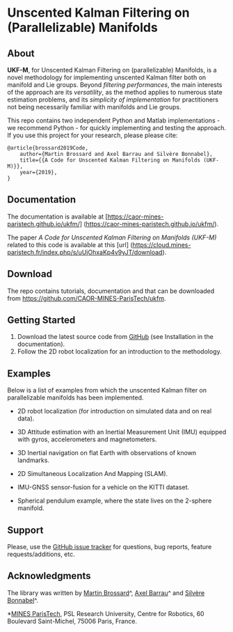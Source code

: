 Unscented Kalman Filtering on (Parallelizable) Manifolds
================================================================================

About
--------------------------------------------------------------------------------
**UKF-M**, for Unscented Kalman Filtering on (parallelizable) Manifolds, is a
novel methodology for implementing unscented Kalman filter both  on manifold and
Lie groups. Beyond *filtering performances*, the main interests of the approach
are its *versatility*, as the method applies to numerous state estimation
problems, and its *simplicity of implementation* for practitioners not being
necessarily familiar with manifolds and Lie groups.

This repo contains two independent Python and Matlab implementations - we
recommend Python - for quickly implementing and testing the approach. If you use
this project for your research, please please cite:

    @article{brossard2019Code,
        author={Martin Brossard and Axel Barrau and Silvère Bonnabel},
        title={{A Code for Unscented Kalman Filtering on Manifolds (UKF-M)}},
        year={2019},
    }


Documentation
--------------------------------------------------------------------------------

The documentation is available at [https://caor-mines-paristech.github.io/ukfm/]
(https://caor-mines-paristech.github.io/ukfm/).

The paper *A Code for Unscented Kalman Filtering on Manifolds (UKF-M)* related
to this code is available at  this [url]
(https://cloud.mines-paristech.fr/index.php/s/uUjOhxaKp4v9yJT/download).

Download
--------------------------------------------------------------------------------
The repo contains tutorials, documentation and that can be downloaded from
https://github.com/CAOR-MINES-ParisTech/ukfm.


Getting Started
--------------------------------------------------------------------------------

1. Download the latest source code from
   [GitHub](https://github.com/CAOR-MINES-ParisTech/ukfm) (see Installation in
   the documentation).
2. Follow  the 2D robot localization for an introduction to the methodology. 


Examples
--------------------------------------------------------------------------------


Below is a list of examples from which the unscented Kalman filter on
parallelizable manifolds has been implemented.

- 2D robot localization (for introduction on simulated data and on real data).

- 3D Attitude estimation with an Inertial Measurement Unit (IMU) equipped with
  gyros, accelerometers and magnetometers.

-  3D Inertial navigation on flat Earth with observations of known landmarks.

-  2D Simultaneous Localization And Mapping (SLAM).

-  IMU-GNSS sensor-fusion for a vehicle on the KITTI dataset.

-  Spherical pendulum example, where the state lives on the 2-sphere manifold.


Support
--------------------------------------------------------------------------------

Please, use the [GitHub issue
tracker](https://github.com/CAOR-MINES-ParisTech/ukfm) for questions, bug
reports, feature requests/additions, etc.


Acknowledgments
--------------------------------------------------------------------------------

The library was written by [Martin
Brossard](mailto:martin.brossard@mines-paristech.fr)^, [Axel
Barrau](mailto:axel.barrau@safrangroup.com)^ and [Silvère
Bonnabel](mailto:silvere.bonnabel@mines-paristech.fr)^.

*[MINES ParisTech](http://www.mines-paristech.eu/), PSL Research University,
Centre for Robotics, 60 Boulevard Saint-Michel, 75006 Paris, France.





